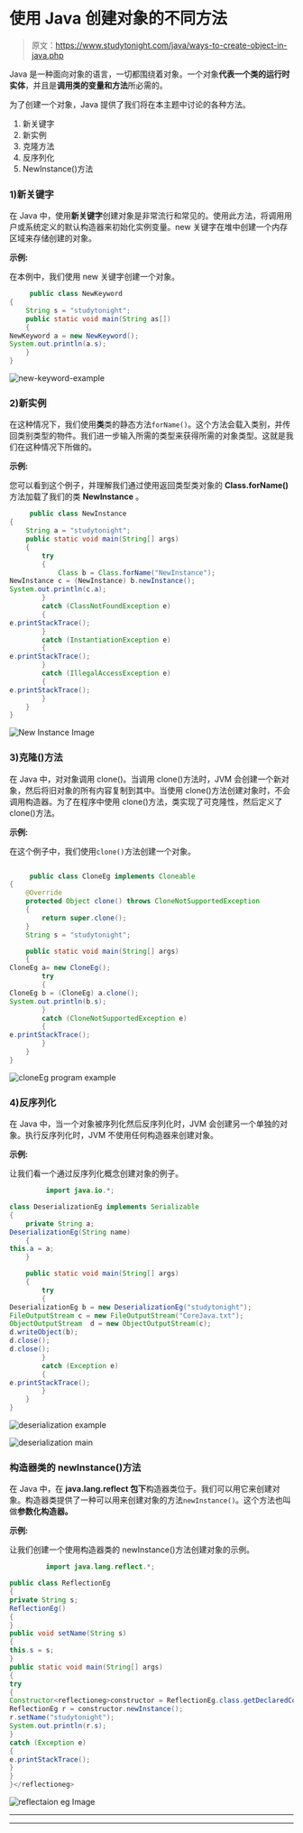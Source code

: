 # 使用 Java 创建对象的不同方法

> 原文：<https://www.studytonight.com/java/ways-to-create-object-in-java.php>

Java 是一种面向对象的语言，一切都围绕着对象。一个对象**代表一个类的运行时实体**，并且是**调用类的变量和方法**所必需的。

为了创建一个对象，Java 提供了我们将在本主题中讨论的各种方法。

1.  新关键字
2.  新实例
3.  克隆方法
4.  反序列化
5.  NewInstance()方法

### 1)新关键字

在 Java 中，使用**新关键字**创建对象是非常流行和常见的。使用此方法，将调用用户或系统定义的默认构造器来初始化实例变量。new 关键字在堆中创建一个内存区域来存储创建的对象。

**示例:**

在本例中，我们使用 new 关键字创建一个对象。

```java
	 public class NewKeyword
{ 
    String s = "studytonight"; 
    public static void main(String as[])  
    { 
NewKeyword a = new NewKeyword(); 
System.out.println(a.s); 
    } 
} 
```

![new-keyword-example](img/6556dd443538e134b949a4c1edfdaf8e.png)

### 2)新实例

在这种情况下，我们使用**类**类的静态方法`forName()`。这个方法会载入类别，并传回类别类型的物件。我们进一步输入所需的类型来获得所需的对象类型。这就是我们在这种情况下所做的。

**示例:**

您可以看到这个例子，并理解我们通过使用返回类型类对象的 **Class.forName()** 方法加载了我们的类 **NewInstance** 。

```java
	 public class NewInstance
{ 
    String a = "studytonight"; 
    public static void main(String[] args) 
    { 
        try
        { 
            Class b = Class.forName("NewInstance"); 
NewInstance c = (NewInstance) b.newInstance(); 
System.out.println(c.a); 
        } 
        catch (ClassNotFoundException e) 
        { 
e.printStackTrace(); 
        } 
        catch (InstantiationException e) 
        { 
e.printStackTrace(); 
        } 
        catch (IllegalAccessException e) 
        { 
e.printStackTrace(); 
        } 
    } 
} 

```

![New Instance Image](img/4d5876b904b5c8665438e7086b048c0f.png)

### 3)克隆()方法

在 Java 中，对对象调用 clone()。当调用 clone()方法时，JVM 会创建一个新对象，然后将旧对象的所有内容复制到其中。当使用 clone()方法创建对象时，不会调用构造器。为了在程序中使用 clone()方法，类实现了可克隆性，然后定义了 clone()方法。

**示例:**

在这个例子中，我们使用`clone()`方法创建一个对象。

```java

	 public class CloneEg implements Cloneable
{ 
    @Override
    protected Object clone() throws CloneNotSupportedException
    { 
        return super.clone(); 
    } 
    String s = "studytonight"; 

    public static void main(String[] args) 
    { 
CloneEg a= new CloneEg(); 
        try
        { 
CloneEg b = (CloneEg) a.clone(); 
System.out.println(b.s); 
        } 
        catch (CloneNotSupportedException e) 
        { 
e.printStackTrace(); 
        } 
    } 
} 
```

![cloneEg program example](img/3a30e22cbeea678a61497e85d41b4ebd.png)

### 4)反序列化

在 Java 中，当一个对象被序列化然后反序列化时，JVM 会创建另一个单独的对象。执行反序列化时，JVM 不使用任何构造器来创建对象。

**示例:**

让我们看一个通过反序列化概念创建对象的例子。

```java
		 import java.io.*; 

class DeserializationEg implements Serializable 
{ 
    private String a; 
DeserializationEg(String name) 
    { 
this.a = a; 
    } 

    public static void main(String[] args) 
    { 
        try
        { 
DeserializationEg b = new DeserializationEg("studytonight"); 
FileOutputStream c = new FileOutputStream("CoreJava.txt"); 
ObjectOutputStream  d = new ObjectOutputStream(c); 
d.writeObject(b); 
d.close(); 
d.close(); 
        } 
        catch (Exception e) 
        { 
e.printStackTrace(); 
        } 
    } 
} 

```

![deserialization example](img/ec9d9bdc6011fce84fa3d10201a0e255.png)

![deserialization main ](img/c24d4cbc855dd46877eeb759c7f36d2f.png)

### 构造器类的 newInstance()方法

在 Java 中，在 **java.lang.reflect 包下**构造器类位于。我们可以用它来创建对象。构造器类提供了一种可以用来创建对象的方法`newInstance()`。这个方法也叫做**参数化构造器。**

**示例:**

让我们创建一个使用构造器类的 newInstance()方法创建对象的示例。

```java
		 import java.lang.reflect.*;

public class ReflectionEg
{
private String s;
ReflectionEg()
{
}
public void setName(String s)
{
this.s = s;
}
public static void main(String[] args)
{
try
{
Constructor<reflectioneg>constructor = ReflectionEg.class.getDeclaredConstructor();
ReflectionEg r = constructor.newInstance();
r.setName("studytonight");
System.out.println(r.s);
}
catch (Exception e)
{
e.printStackTrace();
}
}
}</reflectioneg> 

```

![reflectaion eg Image](img/549514fd47cb7c6c53ac3fbd009a39b9.png)

* * *

* * *